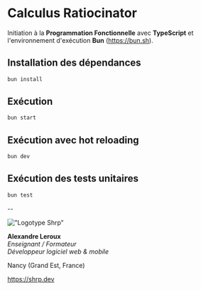 # Calculus Ratiocinator

Initiation à la __Programmation Fonctionnelle__ avec __TypeScript__ et l'environnement d'exécution __Bun__ (<https://bun.sh>).

## Installation des dépendances

```sh
bun install
```

## Exécution

```sh
bun start
```

## Exécution avec hot reloading

```sh
bun dev
```

## Exécution des tests unitaires

```sh
bun test
```

--

!["Logotype Shrp"](https://sherpa.one/images/sherpa-logotype.png)

__Alexandre Leroux__  
_Enseignant / Formateur_  
_Développeur logiciel web & mobile_

Nancy (Grand Est, France)

<https://shrp.dev>
